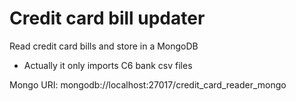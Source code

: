 # Credit card bill updater

Read credit card bills and store in a MongoDB
- Actually it only imports C6 bank csv files


Mongo URI: mongodb://localhost:27017/credit_card_reader_mongo



